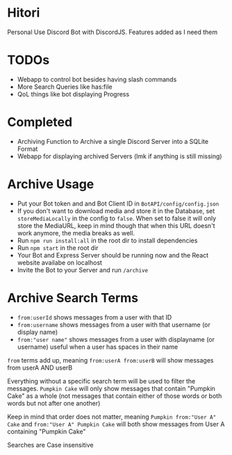 # Hitori

Personal Use Discord Bot with DiscordJS. Features added as I need them

# TODOs

- Webapp to control bot besides having slash commands
- More Search Queries like has:file
- QoL things like bot displaying Progress

# Completed

- Archiving Function to Archive a single Discord Server into a SQLite Format
- Webapp for displaying archived Servers (lmk if anything is still missing)

# Archive Usage

- Put your Bot token and and Bot Client ID in `BotAPI/config/config.json`
- If you don't want to download media and store it in the Database, set `storeMediaLocally` in the config to `false`. When set to false it will only store the MediaURL, keep in mind though that when this URL doesn't work anymore, the media breaks as well.
- Run `npm run install:all` in the root dir to install dependencies
- Run `npm start` in the root dir
- Your Bot and Express Server should be running now and the React website availabe on localhost
- Invite the Bot to your Server and run `/archive`

# Archive Search Terms

- `from:userId` shows messages from a user with that ID
- `from:username` shows messages from a user with that username (or display name)
- `from:"user name"` shows messages from a user with displayname (or username) useful when a user has spaces in their name

`from` terms add up, meaning `from:userA from:userB` will show messages from userA AND userB

Everything without a specific search term will be used to filter the messages.
`Pumpkin Cake` will only show messages that contain "Pumpkin Cake" as a whole (not messages that contain either of those words or both words but not after one another)

Keep in mind that order does not matter, meaning `Pumpkin from:"User A" Cake` and `from:"User A" Pumpkin Cake` will both show messages from User A containing "Pumpkin Cake"

Searches are Case insensitive
